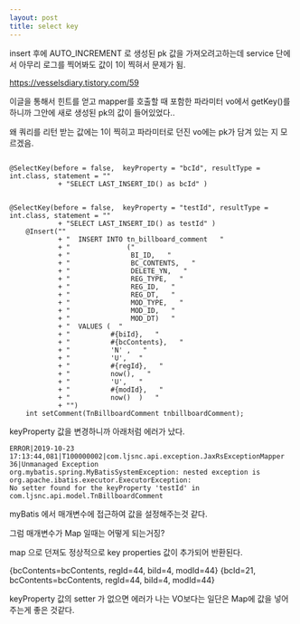 ```yaml
---
layout: post
title: select key
---
```

insert 후에 AUTO_INCREMENT 로 생성된 pk 값을 가져오려고하는데
service 단에서 아무리 로그를 찍어봐도 값이 1이 찍혀서 문제가 됨.

https://vesselsdiary.tistory.com/59

이글을 통해서 힌트를 얻고 mapper를 호출할 때 포함한 파라미터 vo에서
getKey()를 하니까 그안에 새로 생성된 pk의 값이 들어있었다..


왜 쿼리를 리턴 받는 값에는 1이 찍히고 파라미터로 던진 vo에는 pk가 담겨 있는 지 모르겠음.



```

@SelectKey(before = false,  keyProperty = "bcId", resultType = int.class, statement = ""
			+ "SELECT LAST_INSERT_ID() as bcId" )


@SelectKey(before = false,  keyProperty = "testId", resultType = int.class, statement = ""
			+ "SELECT LAST_INSERT_ID() as testId" )
	@Insert(""
			+ "  INSERT INTO tn_billboard_comment   "
			+ "              ("
			+ "               BI_ID,   "
			+ "               BC_CONTENTS,   "
			+ "               DELETE_YN,   "		
			+ "               REG_TYPE,   "
			+ "               REG_ID,   "
			+ "               REG_DT,   "
			+ "               MOD_TYPE,   "
			+ "               MOD_ID,   "
			+ "               MOD_DT)   "
			+ "  VALUES (  "
			+ "          #{biId},   "
			+ "          #{bcContents},   "
			+ "          'N' ,   "
			+ "          'U',   "
			+ "          #{regId},   "
			+ "          now(),   "
			+ "          'U',   "
			+ "          #{modId},   "
			+ "          now()  )   "
			+ "")
	int setComment(TnBillboardComment tnbillboardComment);
```


keyProperty 값을 변경하니까 아래처럼 에러가 났다.
```
ERROR|2019-10-23 17:13:44,081|T100000002|com.ljsnc.api.exception.JaxRsExceptionMapper 36|Unmanaged Exception
org.mybatis.spring.MyBatisSystemException: nested exception is org.apache.ibatis.executor.ExecutorException:
No setter found for the keyProperty 'testId' in com.ljsnc.api.model.TnBillboardComment
`````
myBatis 에서 매개변수에 접근하여 값을 설정해주는것 같다.


그럼 매개변수가 Map 일때는 어떻게 되는거징?

map 으로 던져도 정상적으로 key properties 값이 추가되어 반환된다.

{bcContents=bcContents, regId=44, biId=4, modId=44}
{bcId=21, bcContents=bcContents, regId=44, biId=4, modId=44}

keyProperty 값의 setter 가 없으면 에러가 나는 VO보다는
일단은 Map에 값을 넣어 주는게 좋은 것같다.
